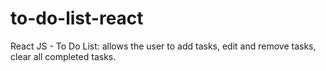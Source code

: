 # to-do-list-react
React JS - To Do List: allows the user to add tasks, edit and remove tasks, clear all completed tasks.
